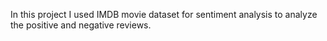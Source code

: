 In this project I used IMDB movie dataset for sentiment analysis to analyze the positive and negative reviews.

